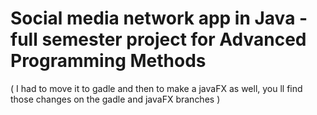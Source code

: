 # Social media network app in Java - full semester project for Advanced Programming Methods <br>
( I had to move it to gadle and then to make a javaFX as well, you ll find those changes on the gadle and javaFX branches )
